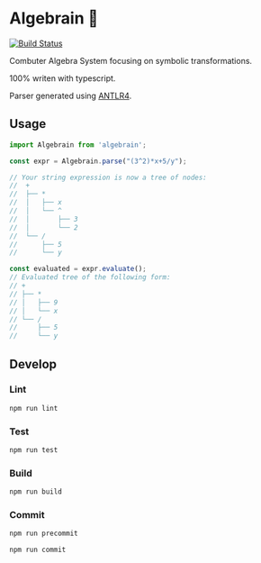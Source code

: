 # Algebrain 🧠
[![Build Status](https://travis-ci.com/dedoussis/algebrain.ts.svg?token=Sgwg8sRpH88p8zZAzn72&branch=master)](https://travis-ci.com/dedoussis/algebrain.ts)

Combuter Algebra System focusing on symbolic transformations.

100% writen with typescript.

Parser generated using [ANTLR4](https://www.antlr.org/).

## Usage

```javascript
import Algebrain from 'algebrain';

const expr = Algebrain.parse("(3^2)*x+5/y");

// Your string expression is now a tree of nodes:
//  +
//  ├── *
//  │   ├── x
//  │   └── ^
//  │       ├── 3
//  │       └── 2
//  └── /
//      ├── 5
//      └── y

const evaluated = expr.evaluate();
// Evaluated tree of the following form:
// +
// ├── *
// │   ├── 9
// │   └── x
// └── /
//     ├── 5
//     └── y 

```

## Develop


### Lint
```bash
npm run lint
```

### Test
```bash
npm run test
```

### Build
```bash
npm run build
```

### Commit
```bash
npm run precommit
```
```bash
npm run commit
```
